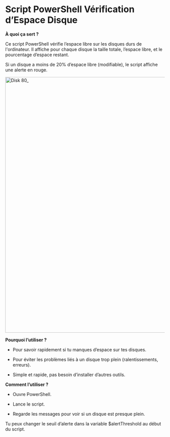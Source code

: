 # Script PowerShell Vérification d’Espace Disque
 
**À quoi ça sert ?**

Ce script PowerShell vérifie l’espace libre sur les disques durs de l'ordinateur.
Il affiche pour chaque disque la taille totale, l’espace libre, et le pourcentage d’espace restant.

Si un disque a moins de 20% d’espace libre (modifiable), le script affiche une alerte en rouge.


<img width="1038" height="808" alt="Disk 80_" src="https://github.com/user-attachments/assets/e01fe2f8-1de3-4676-a92e-a037bbeb5fa5" />


**Pourquoi l’utiliser ?**

- Pour savoir rapidement si tu manques d’espace sur tes disques.

- Pour éviter les problèmes liés à un disque trop plein (ralentissements, erreurs).

- Simple et rapide, pas besoin d’installer d’autres outils.

**Comment l’utiliser ?**

- Ouvre PowerShell.

- Lance le script.

- Regarde les messages pour voir si un disque est presque plein.

Tu peux changer le seuil d’alerte dans la variable $alertThreshold au début du script.
